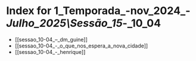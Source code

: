 # Index for 1_Temporada_-nov_2024_-_Julho_2025\Sessão_15_-_10_04

- [[sessao_10-04_–_dm_guine]]
- [[sessao_10-04_-_o_que_nos_espera_a_nova_cidade]]
- [[sessao_10-04_-_henrique]]
